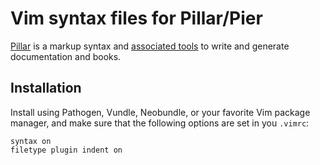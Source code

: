 # Vim syntax files for Pillar/Pier

[Pillar][] is a markup syntax and [associated tools][code] to write and generate documentation and books.

## Installation

Install using Pathogen, Vundle, Neobundle, or your favorite Vim package manager, and make sure that the following options are set in you `.vimrc`:

    syntax on
    filetype plugin indent on


[Pillar]: https://github.com/DamienCassou/pillar-documentation "Pillar documentation"
[code]: http://www.smalltalkhub.com/#!/~Pier/Pillar "Pillar source code"
